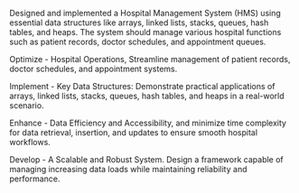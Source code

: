 Designed and implemented a Hospital Management System (HMS) using essential data structures like arrays, linked lists, stacks, queues, hash tables, and heaps. The system should manage various hospital functions such as patient records, doctor schedules, and appointment queues. 

​Optimize​ - Hospital Operations, Streamline management of patient records, doctor schedules, and appointment systems.​

Implement ​-  Key Data Structures: Demonstrate practical applications of arrays, linked lists, stacks, queues, hash tables, and heaps in a real-world scenario.​

Enhance​ - Data Efficiency and Accessibility, and minimize time complexity for data retrieval, insertion, and updates to ensure smooth hospital workflows.​

Develop​ - A Scalable and Robust System. Design a framework capable of managing increasing data loads while maintaining reliability and performance.​
